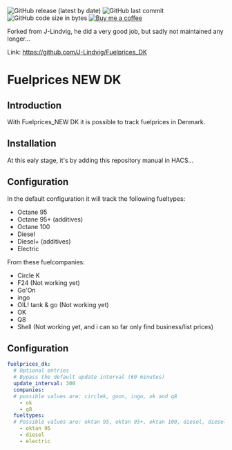 ![GitHub release (latest by date)](https://img.shields.io/github/v/release/stofakiller/FuelpricesNEW_DK)
![GitHub last commit](https://img.shields.io/github/last-commit/stofakiller/FuelpricesNEW_DK)
![GitHub code size in bytes](https://img.shields.io/github/languages/code-size/stofakiller/FuelpricesNEW_DK)
[![Buy me a coffee](https://img.shields.io/static/v1.svg?label=Buy%20me%20a%20coffee&message=🥨&color=black&logo=buy%20me%20a%20coffee&logoColor=white&labelColor=6f4e37)](https://www.buymeacoffee.com/20205255)

Forked from J-Lindvig, he did a very good job, but sadly not maintained any longer...

Link: https://github.com/J-Lindvig/Fuelprices_DK

# Fuelprices NEW DK
## Introduction
With Fuelprices_NEW DK it is possible to track fuelprices in Denmark.

## Installation
At this ealy stage, it's by adding this repository manual in HACS...

## Configuration
In the default configuration it will track the following fueltypes:
- Octane 95
- Octane 95+ (additives)
- Octane 100
- Diesel
- Diesel+ (additives)
- Electric

From these fuelcompanies:
- Circle K
- F24 (Not working yet)
- Go'On
- ingo
- OIL! tank & go (Not working yet)
- OK
- Q8
- Shell (Not working yet, and i can so far only find business/list prices)

## Configuration
```yaml
fuelprices_dk:
  # Optional entries
  # Bypass the default update interval (60 minutes)
  update_interval: 300
  companies:
  # possible values are: circlek, goon, ingo, ok and q8
    - ok
    - q8
  fueltypes:
  # Possible values are: oktan 95, oktan 95+, oktan 100, diesel, diesel+ and electric
    - oktan 95
    - diesel
    - electric
```

